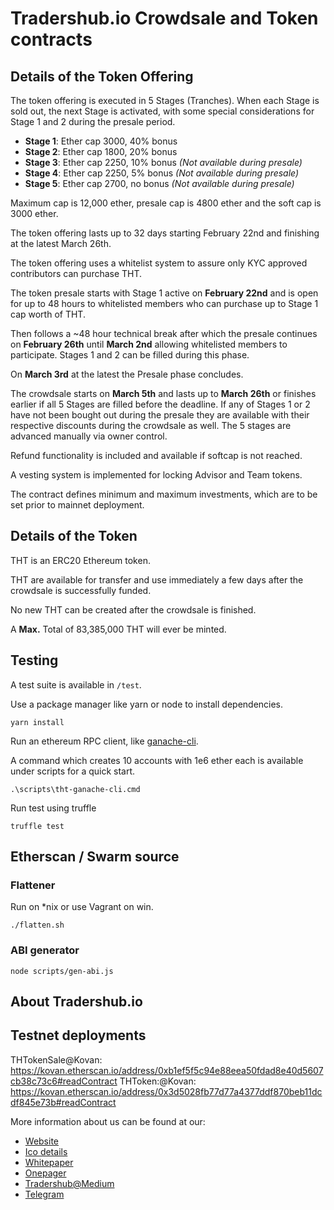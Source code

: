 # Tradershub.io Crowdsale and Token contracts

## Details of the Token Offering

The token offering is executed in 5 Stages (Tranches). When each Stage is sold out, the next Stage is activated, with some special considerations for Stage 1 and 2 during the presale period.

* **Stage 1**: Ether cap 3000, 40% bonus
* **Stage 2**: Ether cap 1800, 20% bonus
* **Stage 3**: Ether cap 2250, 10% bonus *(Not available during presale)*
* **Stage 4**: Ether cap 2250, 5% bonus *(Not available during presale)*
* **Stage 5**: Ether cap 2700, no bonus *(Not available during presale)*

Maximum cap is 12,000 ether, presale cap is 4800 ether and the soft cap is 3000 ether.

The token offering lasts up to 32 days starting February 22nd and finishing at the latest March 26th.

The token offering uses a whitelist system to assure only KYC approved contributors can purchase THT.    

The token presale starts with Stage 1 active on **February 22nd** and is open for up to 48 hours to whitelisted members who can purchase up to Stage 1 cap worth of THT. 

Then follows a ~48 hour technical break after which the presale continues on **February 26th** until **March 2nd** allowing whitelisted members to participate. Stages 1 and 2 can be filled during this phase.
  
On **March 3rd** at the latest the Presale phase concludes.
  
The crowdsale starts on **March 5th** and lasts up to **March 26th** or finishes earlier if all 5 Stages are filled before the deadline. If any of Stages 1 or 2 have not been bought out during the presale they are available with their respective discounts during the crowdsale as well. The 5 stages are advanced manually via owner control.   
 
Refund functionality is included and available if softcap is not reached.
 
A vesting system is implemented for locking Advisor and Team tokens.
 
The contract defines minimum and maximum investments, which are to be set prior to mainnet deployment.
 
## Details of the Token

THT is an ERC20 Ethereum token. 

THT are available for transfer and use immediately a few days after the crowdsale is successfully funded.
 
No new THT can be created after the crowdsale is finished.

A **Max.** Total of 83,385,000 THT will ever be minted. 

## Testing

A test suite is available in `/test`.
 
Use a package manager like yarn or node to install dependencies.

```
yarn install
```

Run an ethereum RPC client, like [ganache-cli](https://github.com/trufflesuite/ganache-cli). 

A command which creates 10 accounts with 1e6 ether each is available under scripts for a quick start.

```
.\scripts\tht-ganache-cli.cmd
```

Run test using truffle

```
truffle test
```

## Etherscan / Swarm source

### Flattener

Run on *nix or use Vagrant on win.

```
./flatten.sh
```

### ABI generator

```
node scripts/gen-abi.js
```

## About Tradershub.io

## Testnet deployments

THTokenSale@Kovan: https://kovan.etherscan.io/address/0xb1ef5f5c94e88eea50fdad8e40d5607cb38c73c6#readContract
THToken:@Kovan: https://kovan.etherscan.io/address/0x3d5028fb77d77a4377ddf870beb11dcdf845e73b#readContract

More information about us can be found at our:

* [Website](https://tradershub.io)
* [Ico details](https://tradershub.io/ico_details)
* [Whitepaper](https://tradershub.io/build/static/downloadables/Whitepaper.pdf)
* [Onepager](https://tradershub.io/build/static/downloadables/One_Page_Summary.pdf)
* [Tradershub@Medium](https://medium.com/@tradershub)
* [Telegram](https://t.me/tradershub_comunity)
